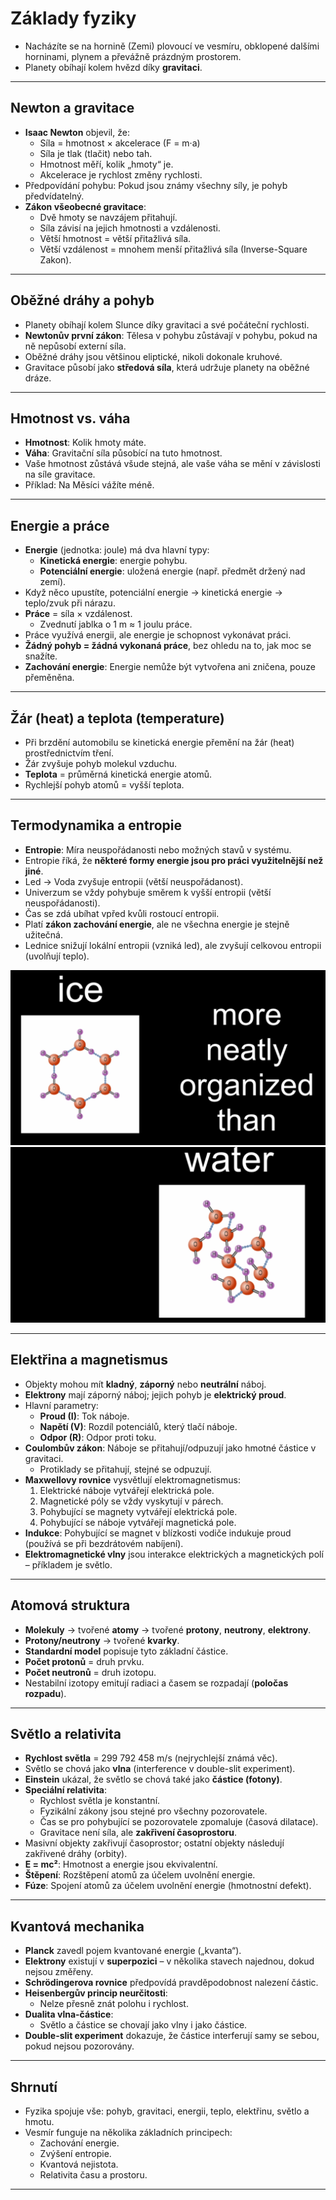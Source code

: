 # Základy fyziky

- Nacházíte se na hornině (Zemi) plovoucí ve vesmíru, obklopené dalšími horninami, plynem a převážně prázdným prostorem.  
- Planety obíhají kolem hvězd díky **gravitaci**.

---

## Newton a gravitace

- **Isaac Newton** objevil, že:
  - Síla = hmotnost × akcelerace (F = m·a)
  - Síla je tlak (tlačit) nebo tah.
  - Hmotnost měří, kolik „hmoty“ je.
  - Akcelerace je rychlost změny rychlosti.
- Předpovídání pohybu: Pokud jsou známy všechny síly, je pohyb předvídatelný.
- **Zákon všeobecné gravitace**:
  - Dvě hmoty se navzájem přitahují.
  - Síla závisí na jejich hmotnosti a vzdálenosti.
  - Větší hmotnost = větší přitažlivá síla.
  - Větší vzdálenost = mnohem menší přitažlivá síla (Inverse-Square Zakon).

---

## Oběžné dráhy a pohyb

- Planety obíhají kolem Slunce díky gravitaci a své počáteční rychlosti.
- **Newtonův první zákon**: Tělesa v pohybu zůstávají v pohybu, pokud na ně nepůsobí externí síla.
- Oběžné dráhy jsou většinou eliptické, nikoli dokonale kruhové.
- Gravitace působí jako **středová síla**, která udržuje planety na oběžné dráze.

---

## Hmotnost vs. váha

- **Hmotnost**: Kolik hmoty máte.
- **Váha**: Gravitační síla působící na tuto hmotnost.
- Vaše hmotnost zůstává všude stejná, ale vaše váha se mění v závislosti na síle gravitace.
- Příklad: Na Měsíci vážíte méně.

---

## Energie a práce

- **Energie** (jednotka: joule) má dva hlavní typy:
  - **Kinetická energie**: energie pohybu.
  - **Potenciální energie**: uložená energie (např. předmět držený nad zemí).
- Když něco upustíte, potenciální energie → kinetická energie → teplo/zvuk při nárazu.
- **Práce** = síla × vzdálenost.
  - Zvednutí jablka o 1 m ≈ 1 joulu práce.
- Práce využívá energii, ale energie je schopnost vykonávat práci.
- **Žádný pohyb = žádná vykonaná práce**, bez ohledu na to, jak moc se snažíte.
- **Zachování energie**: Energie nemůže být vytvořena ani zničena, pouze přeměněna.

---

## Žár (heat) a teplota (temperature)

- Při brzdění automobilu se kinetická energie přemění na žár (heat) prostřednictvím tření.
- Žár zvyšuje pohyb molekul vzduchu.
- **Teplota** = průměrná kinetická energie atomů.
- Rychlejší pohyb atomů = vyšší teplota.

---

## Termodynamika a entropie

- **Entropie**: Míra neuspořádanosti nebo možných stavů v systému.  
- Entropie říká, že **některé formy energie jsou pro práci využitelnější než jiné**.  
- Led → Voda zvyšuje entropii (větší neuspořádanost).  
- Univerzum se vždy pohybuje směrem k vyšší entropii (větší neuspořádanosti).  
- Čas se zdá ubíhat vpřed kvůli rostoucí entropii.  
- Platí **zákon zachování energie**, ale ne všechna energie je stejně užitečná.  
- Lednice snižují lokální entropii (vzniká led), ale zvyšují celkovou entropii (uvolňují teplo).


![ice](pictures/IceMoreOrganized.png)
![water](pictures/waterChanging.png)

---

## Elektřina a magnetismus

- Objekty mohou mít **kladný**, **záporný** nebo **neutrální** náboj.
- **Elektrony** mají záporný náboj; jejich pohyb je **elektrický proud**.
- Hlavní parametry:
  - **Proud (I)**: Tok náboje.
  - **Napětí (V)**: Rozdíl potenciálů, který tlačí náboje.
  - **Odpor (R)**: Odpor proti toku.
- **Coulombův zákon**: Náboje se přitahují/odpuzují jako hmotné částice v gravitaci.
  - Protiklady se přitahují, stejné se odpuzují.
- **Maxwellovy rovnice** vysvětlují elektromagnetismus:
  1. Elektrické náboje vytvářejí elektrická pole.
  2. Magnetické póly se vždy vyskytují v párech.
  3. Pohybující se magnety vytvářejí elektrická pole.
  4. Pohybující se náboje vytvářejí magnetická pole.
- **Indukce**: Pohybující se magnet v blízkosti vodiče indukuje proud (používá se při bezdrátovém nabíjení).
- **Elektromagnetické vlny** jsou interakce elektrických a magnetických polí – příkladem je světlo.

---

## Atomová struktura

- **Molekuly** → tvořené **atomy** → tvořené **protony**, **neutrony**, **elektrony**.
- **Protony/neutrony** → tvořené **kvarky**.
- **Standardní model** popisuje tyto základní částice.
- **Počet protonů** = druh prvku.
- **Počet neutronů** = druh izotopu.
- Nestabilní izotopy emitují radiaci a časem se rozpadají (**poločas rozpadu**).

---

## Světlo a relativita

- **Rychlost světla** = 299 792 458 m/s (nejrychlejší známá věc).
- Světlo se chová jako **vlna** (interference v double-slit experiment).
- **Einstein** ukázal, že světlo se chová také jako **částice (fotony)**.
- **Speciální relativita**:
  - Rychlost světla je konstantní.
  - Fyzikální zákony jsou stejné pro všechny pozorovatele.
  - Čas se pro pohybující se pozorovatele zpomaluje (časová dilatace).
  - Gravitace není síla, ale **zakřivení časoprostoru**.
- Masivní objekty zakřivují časoprostor; ostatní objekty následují zakřivené dráhy (orbity).
- **E = mc²**: Hmotnost a energie jsou ekvivalentní.
- **Štěpení**: Rozštěpení atomů za účelem uvolnění energie.
- **Fúze**: Spojení atomů za účelem uvolnění energie (hmotnostní defekt).

---

## Kvantová mechanika

- **Planck** zavedl pojem kvantované energie („kvanta“).
- **Elektrony** existují v **superpozici** – v několika stavech najednou, dokud nejsou změřeny.
- **Schrödingerova rovnice** předpovídá pravděpodobnost nalezení částic.
- **Heisenbergův princip neurčitosti**:
  - Nelze přesně znát polohu i rychlost.
- **Dualita vlna-částice**:
  - Světlo a částice se chovají jako vlny i jako částice.
- **Double-slit experiment** dokazuje, že částice interferují samy se sebou, pokud nejsou pozorovány.

---

## Shrnutí

- Fyzika spojuje vše: pohyb, gravitaci, energii, teplo, elektřinu, světlo a hmotu.
- Vesmír funguje na několika základních principech:
  - Zachování energie.
  - Zvýšení entropie.
  - Kvantová nejistota.
  - Relativita času a prostoru.

---